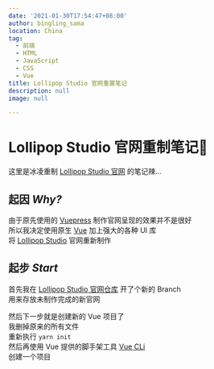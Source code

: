 ```yaml
---
date: '2021-01-30T17:54:47+08:00'
author: bingling_sama
location: China
tag:
  - 前端
  - HTML
  - JavaScript
  - CSS
  - Vue
title: Lollipop Studio 官网重置笔记
description: null
image: null

---
```


# Lollipop Studio 官网重制笔记🎉
这里是冰凌重制 [Lollipop Studio 官网][ls] 的笔记辣...

## 起因 *Why?*
由于原先使用的 [Vuepress][vp] 制作官网呈现的效果并不是很好   
所以我决定使用原生 [Vue][vue] 加上强大的各种 UI 库   
将 [Lollipop Studio][ls] 官网重新制作   

## 起步 *Start*
首先我在 [Lollipop Studio 官网仓库](https://github.com/bingling-sama/Lollipop-Studio) 开了个新的 Branch   
用来存放未制作完成的新官网   

然后下一步就是创建新的 Vue 项目了   
我删掉原来的所有文件   
重新执行 `yarn init`   
然后再使用 Vue 提供的脚手架工具 [Vue CLi][vc]   
创建一个项目   




[vp]: https://vuepress.vuejs.org/
[vue]: https://vue3js.cn/docs/zh/
[vc]: https://cli.vuejs.org/
[ls]: https://www.lollipopstudio.cn/